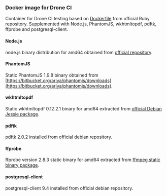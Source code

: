 ### Docker image for Drone CI

Container for Drone CI testing based on [Dockerfile](https://github.com/docker-library/ruby) from official Ruby repository. Supplemented with Node.js, PhantomJS, wkhtmltopdf, pdftk, ffprobe and postgresql-client.

#### Node.js

node.js binary distribution for amd64 obtained from [official repository](https://github.com/nodesource/distributions).

#### PhantomJS

Static PhantomJS 1.9.8 binary obtained from [https://bitbucket.org/ariya/phantomjs/downloads](https://bitbucket.org/ariya/phantomjs/downloads).

#### wkhtmltopdf

Static wkhtmltopdf 0.12.2.1 binary for amd64 extracted from [official Debian Jessie package](http://wkhtmltopdf.org/downloads.html).

#### pdftk

pdftk 2.0.2 installed from official debian repository.

#### ffprobe

ffprobe version 2.8.3 static binary for amd64 extracted from [ffmpeg static binary package](http://johnvansickle.com/ffmpeg/).

#### postgresql-client

postgresql-client 9.4 installed from official debian repository.
